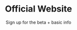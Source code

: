 ---
url: https://playstormgate.com/
title: Official Website
subtitle: Sign up for the beta + basic info
icon: /content/websites/playstormgate.com.png
---